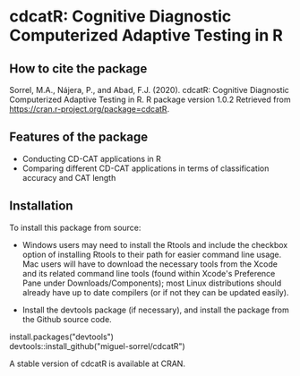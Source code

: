 # cdcatR: Cognitive Diagnostic Computerized Adaptive Testing in R

## How to cite the package

Sorrel, M.A., Nájera, P., and Abad, F.J. (2020). cdcatR: Cognitive Diagnostic Computerized Adaptive Testing in R. R package version 1.0.2 Retrieved from https://cran.r-project.org/package=cdcatR.

## Features of the package
* Conducting CD-CAT applications in R
* Comparing different CD-CAT applications in terms of classification accuracy and CAT length

## Installation

To install this package from source:
*  Windows users may need to install the Rtools and include the checkbox option of installing Rtools to their path for easier command line usage. Mac users will have to download the necessary tools from the Xcode and its related command line tools (found within Xcode's Preference Pane under Downloads/Components); most Linux distributions should already have up to date compilers (or if not they can be updated easily).

*  Install the devtools package (if necessary), and install the package from the Github source code. 

install.packages("devtools")  
devtools::install_github("miguel-sorrel/cdcatR")  

A stable version of cdcatR is available at CRAN.
